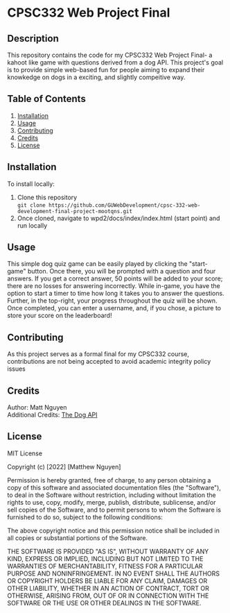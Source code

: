 # CPSC332 Web Project Final

## Description
This repository contains the code for my CPSC332 Web Project Final- a kahoot like game with questions derived from a dog API. This project's goal is to provide simple web-based fun for people aiming to expand their knowkedge on dogs in a exciting, and slightly compeitive way. 

## Table of Contents
1. [Installation](#installation)
2. [Usage](#usage)
3. [Contributing](#contributing)
4. [Credits](#credits)
5. [License](#license)

## Installation
To install locally: 
1. Clone this repository  
`git clone https://github.com/GUWebDevelopment/cpsc-332-web-development-final-project-mootqns.git`  
2. Once cloned, navigate to wpd2/docs/index/index.html (start point) and run locally

## Usage
This simple dog quiz game can be easily played by clicking the "start-game" button. Once there, you will be prompted with a
question and four answers. If you get a correct answer, 50 points will be added to your score; there are no losses for answering 
incorrectly. While in-game, you have the option to start a timer to time how long it takes you to answer the questions. Further,
in the top-right, your progress throughout the quiz will be shown. Once completed, you can enter a username, and, if you chose,
a picture to store your score on the leaderboard! 

## Contributing
As this project serves as a formal final for my CPSC332 course, contributions are not being accepted to avoid academic integrity policy issues

## Credits
Author: Matt Nguyen  
Additional Credits: [The Dog API](https://documenter.getpostman.com/view/4016432/the-dog-api/RW81vZ4Z)

## License 
MIT License  

Copyright (c) [2022] [Matthew Nguyen]  

Permission is hereby granted, free of charge, to any person obtaining a copy
of this software and associated documentation files (the "Software"), to deal
in the Software without restriction, including without limitation the rights
to use, copy, modify, merge, publish, distribute, sublicense, and/or sell
copies of the Software, and to permit persons to whom the Software is
furnished to do so, subject to the following conditions:  

The above copyright notice and this permission notice shall be included in all
copies or substantial portions of the Software.  

THE SOFTWARE IS PROVIDED "AS IS", WITHOUT WARRANTY OF ANY KIND, EXPRESS OR
IMPLIED, INCLUDING BUT NOT LIMITED TO THE WARRANTIES OF MERCHANTABILITY,
FITNESS FOR A PARTICULAR PURPOSE AND NONINFRINGEMENT. IN NO EVENT SHALL THE
AUTHORS OR COPYRIGHT HOLDERS BE LIABLE FOR ANY CLAIM, DAMAGES OR OTHER
LIABILITY, WHETHER IN AN ACTION OF CONTRACT, TORT OR OTHERWISE, ARISING FROM,
OUT OF OR IN CONNECTION WITH THE SOFTWARE OR THE USE OR OTHER DEALINGS IN THE
SOFTWARE.  